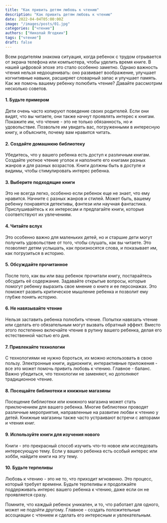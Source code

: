 ```yaml
---
title: "Как привить детям любовь к чтению"
description: "Как привить детям любовь к чтению"
date: 2022-04-04T05:00:00Z
image: "/images/posts/01.jpg"
categories: ["чтение"]
authors: ["Николай Ягодкин"]
tags: ["чтение"]
draft: false
---
```


Всем родителям знакома ситуация, когда ребенок с трудом отрывается от экрана телефона или компьютера, чтобы уделить время книге. В нашей цифровой эпохе это стало особенно заметно. Однако важность чтения нельзя недооценивать: оно развивает воображение, улучшает когнитивные навыки, расширяет словарный запас и улучшает память. Как же помочь вашему ребенку полюбить чтение? Давайте рассмотрим несколько советов.

#### 1. Будьте примером ####

Дети очень часто копируют поведение своих родителей. Если они видят, что вы читаете, они также начнут проявлять интерес к книгам. Покажите им, что чтение - это не только обязанность, но и удовольствие. Позвольте им увидеть вас, погруженными в интересную книгу, и объясните, почему вам нравится читать.

#### 2. Создайте домашнюю библиотеку #### 

Убедитесь, что у вашего ребенка есть доступ к различным книгам. Создайте уютное чтение уголок и наполните его книгами разных жанров и для разных возрастов. Книги должны быть в доступе и видимы, чтобы стимулировать интерес ребенка.

#### 3. Выберите подходящие книги #### 

Это не всегда легко, особенно если ребенок еще не знает, что ему нравится. Начните с разных жанров и стилей. Может быть, вашему ребенку понравятся детективы, фэнтези или научная фантастика. Прислушивайтесь к их интересам и предлагайте книги, которые соответствуют их увлечениям.

#### 4. Читайте вслух #### 

Это особенно важно для маленьких детей, но и старшие дети могут получить удовольствие от того, чтобы слушать, как вы читаете. Это позволяет детям услышать, как произносятся слова, и показывает им, как погрузиться в историю.

#### 5. Обсуждайте прочитанное #### 

После того, как вы или ваш ребенок прочитали книгу, постарайтесь обсудить её содержание. Задавайте открытые вопросы, которые помогут ребенку выразить свое мнение о книге и ее персонажах. Это поможет развить критическое мышление ребенка и позволит ему глубже понять историю.

#### 6. Не навязывайте чтение #### 

Нельзя заставить ребенка полюбить чтение. Попытки навязать чтение или сделать его обязательным могут вызвать обратный эффект. Вместо этого постепенно включайте чтение в рутину вашего ребенка, делая его естественной частью его дня.

#### 7. Привлекайте технологии #### 

С технологиями не нужно бороться, их можно использовать в свою пользу. Электронные книги, аудиокниги, интерактивные приложения - все это может помочь привить любовь к чтению. Главное - баланс. Важно убедиться, что технологии не заменяют, но дополняют традиционное чтение.

#### 8. Посещайте библиотеки и книжные магазины #### 

Посещение библиотеки или книжного магазина может стать приключением для вашего ребенка. Многие библиотеки проводят различные мероприятия, направленные на развитие любви к чтению у детей. Книжные магазины также часто устраивают встречи с авторами и чтения книг.

#### 9. Используйте книги для изучения нового #### 

Книги - это прекрасный способ изучить что-то новое или исследовать интересующую тему. Если у вашего ребенка есть особый интерес или хобби, найдите книги на эту тему. 

#### 10. Будьте терпеливы #### 

Любовь к чтению - это не то, что приходит мгновенно. Это процесс, который требует времени. Будьте терпеливы и продолжайте поддерживать интерес вашего ребенка к чтению, даже если он не проявляется сразу.

Помните, что каждый ребенок уникален, и то, что работает для одного, может не подойти другому. Главное - создать положительные ассоциации с чтением и сделать его интересным и увлекательным.
